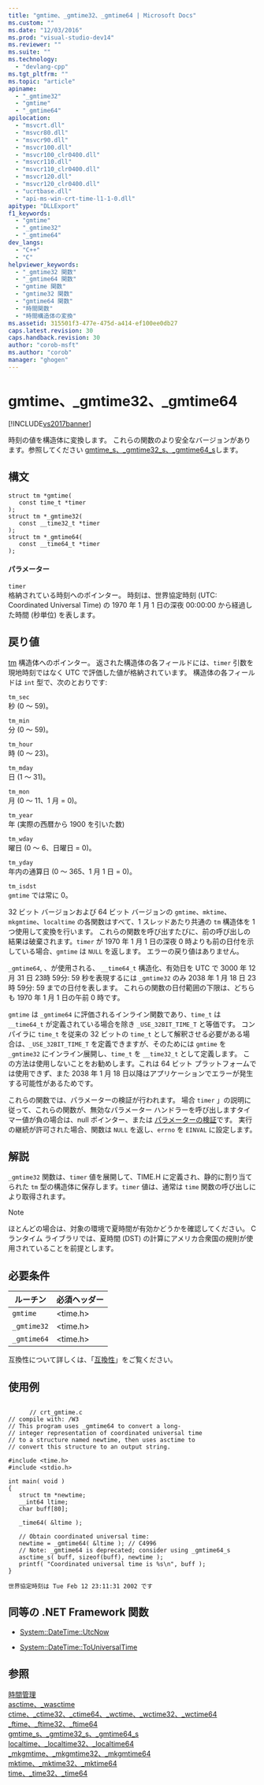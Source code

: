 ```yaml
---
title: "gmtime、_gmtime32、_gmtime64 | Microsoft Docs"
ms.custom: ""
ms.date: "12/03/2016"
ms.prod: "visual-studio-dev14"
ms.reviewer: ""
ms.suite: ""
ms.technology: 
  - "devlang-cpp"
ms.tgt_pltfrm: ""
ms.topic: "article"
apiname: 
  - "_gmtime32"
  - "gmtime"
  - "_gmtime64"
apilocation: 
  - "msvcrt.dll"
  - "msvcr80.dll"
  - "msvcr90.dll"
  - "msvcr100.dll"
  - "msvcr100_clr0400.dll"
  - "msvcr110.dll"
  - "msvcr110_clr0400.dll"
  - "msvcr120.dll"
  - "msvcr120_clr0400.dll"
  - "ucrtbase.dll"
  - "api-ms-win-crt-time-l1-1-0.dll"
apitype: "DLLExport"
f1_keywords: 
  - "gmtime"
  - "_gmtime32"
  - "_gmtime64"
dev_langs: 
  - "C++"
  - "C"
helpviewer_keywords: 
  - "_gmtime32 関数"
  - "_gmtime64 関数"
  - "gmtime 関数"
  - "gmtime32 関数"
  - "gmtime64 関数"
  - "時間関数"
  - "時間構造体の変換"
ms.assetid: 315501f3-477e-475d-a414-ef100ee0db27
caps.latest.revision: 30
caps.handback.revision: 30
author: "corob-msft"
ms.author: "corob"
manager: "ghogen"
---
```

# gmtime、_gmtime32、_gmtime64
[!INCLUDE[vs2017banner](../../assembler/inline/includes/vs2017banner.md)]

時刻の値を構造体に変換します。 これらの関数のより安全なバージョンがあります。参照してください [gmtime\_s、\_gmtime32\_s、\_gmtime64\_s](../../c-runtime-library/reference/gmtime-s-gmtime32-s-gmtime64-s.md)します。  
  
## 構文  
  
```  
struct tm *gmtime(   
   const time_t *timer   
);  
struct tm *_gmtime32(   
   const __time32_t *timer   
);  
struct tm *_gmtime64(   
   const __time64_t *timer   
);  
```  
  
#### パラメーター  
 `timer`  
 格納されている時刻へのポインター。 時刻は、世界協定時刻 \(UTC: Coordinated Universal Time\) の 1970 年 1 月 1 日の深夜 00:00:00 から経過した時間 \(秒単位\) を表します。  
  
## 戻り値  
 [tm](../../c-runtime-library/standard-types.md) 構造体へのポインター。 返された構造体の各フィールドには、`timer` 引数を現地時刻ではなく UTC で評価した値が格納されています。 構造体の各フィールドは `int` 型で、次のとおりです:  
  
 `tm_sec`  
 秒 \(0 ～ 59\)。  
  
 `tm_min`  
 分 \(0 ～ 59\)。  
  
 `tm_hour`  
 時 \(0 ～ 23\)。  
  
 `tm_mday`  
 日 \(1 ～ 31\)。  
  
 `tm_mon`  
 月 \(0 ～ 11、1 月 \= 0\)。  
  
 `tm_year`  
 年 \(実際の西暦から 1900 を引いた数\)  
  
 `tm_wday`  
 曜日 \(0 ～ 6、日曜日 \= 0\)。  
  
 `tm_yday`  
 年内の通算日 \(0 ～ 365、1 月 1 日 \= 0\)。  
  
 `tm_isdst`  
 `gmtime` では常に 0。  
  
 32 ビット バージョンおよび 64 ビット バージョンの `gmtime`、`mktime`、`mkgmtime`、`localtime` の各関数はすべて、1 スレッドあたり共通の `tm` 構造体を 1 つ使用して変換を行います。 これらの関数を呼び出すたびに、前の呼び出しの結果は破棄されます。`timer` が 1970 年 1 月 1 日の深夜 0 時よりも前の日付を示している場合、`gmtime` は `NULL` を返します。 エラーの戻り値はありません。  
  
 `_gmtime64`, 、が使用される、 `__time64_t` 構造化、有効日を UTC で 3000 年 12 月 31 日 23時 59分: 59 秒を表現するには `_gmtime32` のみ 2038 年 1 月 18 日 23時 59分: 59 までの日付を表します。 これらの関数の日付範囲の下限は、どちらも 1970 年 1 月 1 日の午前 0 時です。  
  
 `gmtime` は `_gmtime64` に評価されるインライン関数であり、`time_t` は `__time64_t` が定義されている場合を除き `_USE_32BIT_TIME_T` と等価です。 コンパイラに `time_t` を従来の 32 ビットの `time_t` として解釈させる必要がある場合は、`_USE_32BIT_TIME_T` を定義できますが、そのためには `gmtime` を `_gmtime32` にインライン展開し、`time_t` を `__time32_t` として定義します。 この方法は使用しないことをお勧めします。これは 64 ビット プラットフォームでは使用できず、また 2038 年 1 月 18 日以降はアプリケーションでエラーが発生する可能性があるためです。  
  
 これらの関数では、パラメーターの検証が行われます。 場合 `timer` 」の説明に従って、これらの関数が、無効なパラメーター ハンドラーを呼び出しますタイマー値が負の場合は、null ポインター、または [パラメーターの検証](../../c-runtime-library/parameter-validation.md)です。 実行の継続が許可された場合、関数は `NULL` を返し、`errno` を `EINVAL` に設定します。  
  
## 解説  
 `_gmtime32` 関数は、`timer` 値を展開して、TIME.H に定義され、静的に割り当てられた `tm` 型の構造体に保存します。`timer` 値は、通常は `time` 関数の呼び出しにより取得されます。  
  
> [!NOTE]
>  ほとんどの場合は、対象の環境で夏時間が有効かどうかを確認してください。 C ランタイム ライブラリでは、夏時間 \(DST\) の計算にアメリカ合衆国の規則が使用されていることを前提とします。  
  
## 必要条件  
  
|ルーチン|必須ヘッダー|  
|----------|------------|  
|`gmtime`|\<time.h\>|  
|`_gmtime32`|\<time.h\>|  
|`_gmtime64`|\<time.h\>|  
  
 互換性について詳しくは、「[互換性](../../c-runtime-library/compatibility.md)」をご覧ください。  
  
## 使用例  
  
```  
  
      // crt_gmtime.c  
// compile with: /W3  
// This program uses _gmtime64 to convert a long-  
// integer representation of coordinated universal time  
// to a structure named newtime, then uses asctime to  
// convert this structure to an output string.  
  
#include <time.h>  
#include <stdio.h>  
  
int main( void )  
{  
   struct tm *newtime;  
   __int64 ltime;  
   char buff[80];  
  
   _time64( &ltime );  
  
   // Obtain coordinated universal time:  
   newtime = _gmtime64( &ltime ); // C4996  
   // Note: _gmtime64 is deprecated; consider using _gmtime64_s  
   asctime_s( buff, sizeof(buff), newtime );  
   printf( "Coordinated universal time is %s\n", buff );  
}  
```  
  
```Output  
世界協定時刻は Tue Feb 12 23:11:31 2002 です  
```  
  
## 同等の .NET Framework 関数  
  
-   [System::DateTime::UtcNow](https://msdn.microsoft.com/en-us/library/system.datetime.utcnow.aspx)  
  
-   [System::DateTime::ToUniversalTime](https://msdn.microsoft.com/en-us/library/system.datetime.touniversaltime.aspx)  
  
## 参照  
 [時間管理](../../c-runtime-library/time-management.md)   
 [asctime、\_wasctime](../../c-runtime-library/reference/asctime-wasctime.md)   
 [ctime、\_ctime32、\_ctime64、\_wctime、\_wctime32、\_wctime64](../../c-runtime-library/reference/ctime-ctime32-ctime64-wctime-wctime32-wctime64.md)   
 [\_ftime、\_ftime32、\_ftime64](../../c-runtime-library/reference/ftime-ftime32-ftime64.md)   
 [gmtime\_s、\_gmtime32\_s、\_gmtime64\_s](../../c-runtime-library/reference/gmtime-s-gmtime32-s-gmtime64-s.md)   
 [localtime、\_localtime32、\_localtime64](../../c-runtime-library/reference/localtime-localtime32-localtime64.md)   
 [\_mkgmtime、\_mkgmtime32、\_mkgmtime64](../../c-runtime-library/reference/mkgmtime-mkgmtime32-mkgmtime64.md)   
 [mktime、\_mktime32、\_mktime64](../Topic/mktime,%20_mktime32,%20_mktime64.md)   
 [time、\_time32、\_time64](../Topic/time,%20_time32,%20_time64.md)